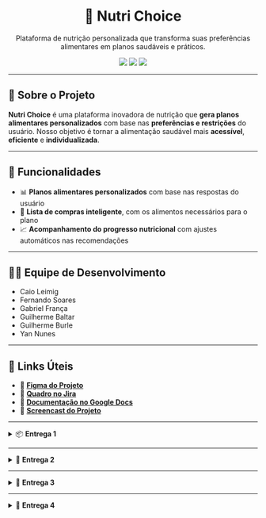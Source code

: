 <h1 align="center">🥗 Nutri Choice</h1>

<p align="center">
  Plataforma de nutrição personalizada que transforma suas preferências alimentares em planos saudáveis e práticos.
</p>

<p align="center">
  <img src="https://img.shields.io/badge/status-em%20desenvolvimento-blue?style=flat-square">
  <img src="https://img.shields.io/badge/framework-Django-green?style=flat-square">
  <img src="https://img.shields.io/badge/design-Figma-purple?style=flat-square">
</p>

---

## 🚀 Sobre o Projeto

**Nutri Choice** é uma plataforma inovadora de nutrição que **gera planos alimentares personalizados** com base nas **preferências e restrições** do usuário. Nosso objetivo é tornar a alimentação saudável mais **acessível**, **eficiente** e **individualizada**.

---

## 📌 Funcionalidades

- 📊 **Planos alimentares personalizados** com base nas respostas do usuário  
- 🛒 **Lista de compras inteligente**, com os alimentos necessários para o plano  
- 📈 **Acompanhamento do progresso nutricional** com ajustes automáticos nas recomendações  

---

## 👨‍💻 Equipe de Desenvolvimento

- Caio Leimig  
- Fernando Soares  
- Gabriel França  
- Guilherme Baltar  
- Guilherme Burle  
- Yan Nunes

---

## 🔗 Links Úteis

- 🎨 [**Figma do Projeto**](https://www.figma.com/design/jQSgfpDlNCRetoDEvQjKXb/Untitled?node-id=0-1&p=f&t=L4Ae5OJ66n1Ktpue-0)  
- 📌 [**Quadro no Jira**](https://nutrichoicee.atlassian.net/jira/software/projects/SCRUM/boards/1/backlog)  
- 📄 [**Documentação no Google Docs**](https://docs.google.com/document/d/1g-iEXbBWo8eqiBazO2CRx4VPKwG2W7-mh7Tq9704AgU/edit?tab=t.0)  
- 🎥 [**Screencast do Projeto**](https://youtu.be/tU3ncCQZz28)

---

<details>
<summary>📦 <strong>Entrega 1</strong></summary>

### 🔍 Visão Geral

![Entrega 1 - Quadro](https://github.com/user-attachments/assets/00a49322-2f32-4162-b0a8-ea3d50052a46)  
![Entrega 1 - Tela](https://github.com/user-attachments/assets/b727bb05-9185-4612-9eda-ea1c8a633c3c)

</details>

---

<details>
<summary>🚀 <strong>Entrega 2</strong></summary>

### 🤝 Programação em Par

Para otimizar o desenvolvimento e garantir entregas de qualidade, decidimos organizar nossa equipe em duplas, com cada uma responsável por uma história específica. Essa abordagem ajudou a manter o foco em tarefas claras e divididas, aumentando a eficiência no desenvolvimento de cada funcionalidade e permitindo que cada dupla se aprofundasse nas necessidades específicas de cada história.
As sessões de pareamento aconteceram via Discord, com compartilhamento de tela, o que facilitou a comunicação instantânea e a revisão de código em tempo real. Fernando e França, por exemplo, ficaram responsáveis por uma das histórias e, com a ajuda do pareamento, conseguiram revisar o código em tempo real, discutindo e ajustando a implementação rapidamente. Caio e Yan trabalharam em outra história, também compartilhando suas telas e resolvendo dúvidas assim que surgiam, o que ajudou a manter o fluxo de trabalho ágil. Burle, em sua dupla, contribuiu com suas experiências e soluções criativas, agregando ainda mais valor à colaboração entre todos.
Esse modelo de trabalho, com colaboração constante, não só acelerou o processo de desenvolvimento, mas também reduziu o retrabalho, já que as dúvidas eram resolvidas na hora e todos estavam alinhados com as decisões do projeto. A troca contínua de ideias e a revisão mútua de código garantiram uma qualidade superior no produto final. Com todos os membros colaborando de maneira tão integrada, conseguimos entregar um código mais robusto, sem erros, e perfeitamente alinhado com as expectativas do cliente, elevando a qualidade geral do projeto.

---

### ✅ Histórias Implementadas

#### 🧾 História 1 – Responder questionário
![image](https://github.com/user-attachments/assets/41fdb94e-7714-4310-816b-962f1f091d8d)

####  História 8 – Dicas de alimentação
![image](https://github.com/user-attachments/assets/a19e3a9e-31b5-4f72-9f59-c09182aefb47)
![image](https://github.com/user-attachments/assets/0de9c6ea-3d53-48a3-995a-922ba51375a3)

#### 🍽️ História 2 – Geração de Cardápio Personalizado  
![image](https://github.com/user-attachments/assets/079c880d-bd3b-4b40-b36c-4416e94a937e)


---

### 🗂️ Jira - Sprint 01

#### 🔃 Backlog  
![image](https://github.com/user-attachments/assets/ecee12c4-79ee-476a-a16c-640eee7c7374)

#### 🛠️ Board  
![image](https://github.com/user-attachments/assets/cca0b168-7336-46de-ab17-f2efda99bff5)

- 📌 [**Quadro no Jira Atualizado**](https://nutrichoic.atlassian.net/jira/software/projects/NUT/boards/3)  
- 📄 [**Histórias no Google Docs**](https://docs.google.com/document/d/1g-iEXbBWo8eqiBazO2CRx4VPKwG2W7-mh7Tq9704AgU/edit?tab=t.0)

## 🚀 Deploy

- 🌐 [**Acesse o site**](https://projetodjango-e7fvgbbchbapdvgn.brazilsouth-01.azurewebsites.net/login/)  
- 🎥 [**Screencast com as 3 Histórias Implementadas**](https://youtu.be/08-acdYSACA)

---

## ⚠️ Issues / Bug Tracker
![image](https://github.com/user-attachments/assets/90b2582f-c77e-4690-9dd5-d5d62fcf533c)

</details>

---

<details>
<summary>🎯 <strong>Entrega 3</strong></summary>

### 🤝 Programação em Par


Para otimizar o desenvolvimento e garantir entregas de qualidade, decidimos organizar nossa equipe em duplas, com cada uma responsável por uma história específica. Essa abordagem ajudou a manter o foco em tarefas claras e divididas, aumentando a eficiência no desenvolvimento de cada funcionalidade e permitindo que cada dupla se aprofundasse nas necessidades específicas de cada história. As sessões de pareamento aconteceram via Discord, com compartilhamento de tela, o que facilitou a comunicação instantânea e a revisão de código em tempo real. Fernando e França, por exemplo, ficaram responsáveis por uma das histórias e, com a ajuda do pareamento, conseguiram revisar o código em tempo real, discutindo e ajustando a implementação rapidamente. Caio e Yan trabalharam em outra história, também compartilhando suas telas e resolvendo dúvidas assim que surgiam, o que ajudou a manter o fluxo de trabalho ágil. Burle, em sua dupla, contribuiu com suas experiências e soluções criativas, agregando ainda mais valor à colaboração entre todos. Esse modelo de trabalho, com colaboração constante, não só acelerou o processo de desenvolvimento, mas também reduziu o retrabalho, já que as dúvidas eram resolvidas na hora e todos estavam alinhados com as decisões do projeto. A troca contínua de ideias e a revisão mútua de código garantiram uma qualidade superior no produto final. Com todos os membros colaborando de maneira tão integrada, conseguimos entregar um código mais robusto, sem erros, e perfeitamente alinhado com as expectativas do cliente, elevando a qualidade geral do projeto.

---

## 🛠 Criação de nova sprint no JIRA:

## Backlog:
![image](https://github.com/user-attachments/assets/26c14682-2098-4a1a-8d03-f9013a07d577)

## Quadro:
![image](https://github.com/user-attachments/assets/a1f01d01-8005-46a3-9e76-b1eb861fc664)

## 🎨 Atualização dos protótipos de Lo-Fi
[Screencast do Figma](https://youtu.be/oSufE2d3DQ8)

---


## 🚀 Deployment das novas histórias
[Screencast Das Novas Historias](https://youtu.be/_xF7cc4UXOI)

---

## 🐛 Issue/Bug tracker atualizado (no GitHub):
![image](https://github.com/user-attachments/assets/98968357-8dc4-46a2-a1de-90a08da18158)

---

## 🔁 CI/CD com build e deployment automatizado
[Screencast Das Novas Historias](https://youtu.be/S0UzxWjwqT8)


---

## ✅ Testes de Sistema (E2E) Automatizados
[Screencast Teste Automatizado](https://youtu.be/ZUV2J7fwTbU)
---

## 📌 Quadro da Sprint 02 atualizado refletindo a entrega
## Backlog Refletindo a Entrega:
![image](https://github.com/user-attachments/assets/b704039c-eea2-4016-ab3e-5231b40cf366)

## Quadro Refletindo a Entrega:
![image](https://github.com/user-attachments/assets/9552d139-849f-4c13-9d8c-5785043e07f0)

</details> <!-- Fechamento da Entrega 3 -->

---

<details>
<summary>📌 <strong>Entrega 4</strong></summary>

### ✅ Seleção de Histórias
## Jira Backlog
![image](https://github.com/user-attachments/assets/7e419cbf-1442-4330-8449-041d28144e42)
## Quadro do Jira
![image](https://github.com/user-attachments/assets/1a545575-af1b-4bfd-8256-32b5f466b962)

---
### 🧑‍🎨 Atualização dos Protótipos Lo-Fi
- Sketches e storyboards das novas histórias
- Novo screencast adicionado ao README

---
### 🚀 Deployment das Novas Histórias
- Screencast de deploy incluído no README ou link no vídeo
---
### 🐞 Issue/Bug Tracker (fora do GitHub)
![image](https://github.com/user-attachments/assets/b6312890-0651-47ed-bbf9-3254f391f368)

---
### 🧪 Testes de Sistema (E2E)
- Screencast (YouTube) da execução dos testes
- Link e descrição no README
---
### ⚙️ CI/CD com Build e Deployment Automatizado
- Pipeline com testes e deploy automatizado
- Screencast da pipeline no README
---
## 🤝 Programação em Par  
### Para otimizar o desenvolvimento e garantir entregas de qualidade, organizamos a equipe em duplas, com cada uma responsável por uma história específica. Essa abordagem ajudou a manter o foco em tarefas claras, aumentou a eficiência e permitiu que cada dupla ### se aprofundasse nas necessidades da sua história. As sessões de pareamento ocorreram via Discord, com compartilhamento de tela, o que facilitou a comunicação e a revisão de código em tempo real. Fernando e França, por exemplo, ficaram responsáveis por uma ### história e, com o pareamento, conseguiram revisar e ajustar o código rapidamente. Caio e Yan atuaram em outra, compartilhando telas e resolvendo dúvidas conforme surgiam, mantendo o fluxo de trabalho ágil. Já Guilherme Burle e Guilherme Baltar contribuíram ### com suas experiências e soluções criativas, agregando valor ao projeto. Esse modelo de trabalho colaborativo acelerou o desenvolvimento, reduziu o retrabalho e garantiu alinhamento entre todos. A troca constante de ideias e a revisão mútua de código ### resultaram em um produto mais robusto, sem erros e em conformidade com as expectativas do cliente, elevando a qualidade geral do projeto. 
---

### 📚 Documentação
- Arquivo `CONTRIBUTING.md` explicando como montar o ambiente e contribuir com o projeto

</details>
